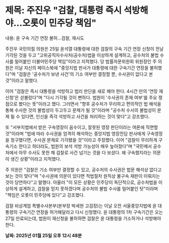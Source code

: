 # **제목: 주진우 "검찰, 대통령 즉시 석방해야…오롯이 민주당 책임"**

  내용: 윤 구속 기간 연장 불허…검찰, 재시도

주진우 국민의힘 의원은 25일 윤석열 대통령에 대한 검찰의 구속 기간 연장 신청이 전날 기각된 것을 두고 "고위공직자수사처(공수처)법을 이상하게 설계하고, 공수처의 불법 수사를 밀어붙인  더불어민주당 책임"이라고 지적했다. 당 법률자문위원회 위원장인 주 의원은 이날 자신의 페이스북에 "중앙지법 판사가 대통령에 대한 구속기간 연장을 불허했다"며 "검찰은 '공수처가 보낸 사건'의 기소 여부만 결정할 뿐, 수사권이 없다고 본 것"이라고 말했다.

이어 "검찰은 즉시 대통령을 석방하고 법리 판단을 새로 해야 한다. 4시간 만의 '연장 재신청'은 섣불렀다"며 "다시 기각될 것이 뻔하다. 법원이 '수사권의 존재 여부'를 주요 쟁점으로 봤다는 뜻"이라고 했다. 그러면서 "향후 공수처가 무리하고 편의적인 법 해석을 통해 수사한 것의 불법성이 두고두고 문제가 될 것"이라며 "공수처 수사의 불법성이 문제 될 수 있다면, 인신을 즉각 석방하고 사건을 처리하는 것이 맞다"고 강조했다.

또 "서부지법에서 받은 구속영장이 꼼수이고, 잘못된 영장 판단이라는 여론에 직면할 것"이라며 "법에 따라 수사권을 엄격히 해석하는 중앙지법 영장전담 판사에게 구속영장을 청구했다면, 수사권 문제로 기각됐을 것"이라고 주장했다. 이어 "검찰이 무리하게 구속기소 한다고 하더라도, 법원의 보석 석방 가능성이 매우 높아졌다"며 "국민께서 공수처에서 아무 수사도 못한 채 검찰로 사건 넘기는 것을 다 보셨다. 왜 구속했지라는 의문이 생긴 상황"이라고 지적했다.

주 의원은 "검찰은 기소 여부만 결정할 수 있고, 공수처의 수사권은 법문 해석상 없다고 보는 것이 맞다"며 "수사권에 의문이 있다면 적법절차 원칙상 불구속 재판이 이뤄지는 것이 당연하다"고 말했다. 아울러 "이 모든 상황은 민주당이 독단적으로, 공수처법을 이상하게 설계하고, 검찰을 믿지 못하겠다며 공수처의 불법 수사를 밀어붙인 탓"이라며 "책임은 오롯이 민주당에 있다"고 강조했다. 

검찰 비상계엄 특별수사본부(본부장 박세현 고검장)는 이날 오전 서울중앙지법에 윤 대통령의 구속기간 연장을 허가해달라고 다시 신청했다. 윤 대통령의 1차 구속기간은 오는 27일 만료되는데, 법원이 재신청을 불허하면 검찰은 윤 대통령을 기소하거나 석방해야 한다.

  **날짜: 2025년 01월 25일 오후 12시 48분**